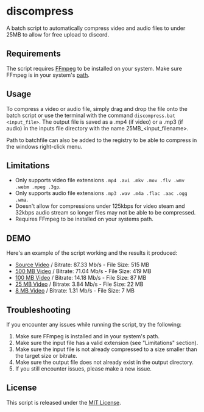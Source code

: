 # discompress

A batch script to automatically compress video and audio files to under 25MB to allow for free upload to discord.

## Requirements

The script requires [FFmpeg](https://ffmpeg.org/download.html) to be installed on your system. Make sure FFmpeg is in your system's [path](https://phoenixnap.com/kb/ffmpeg-windows#ftoc-heading-4).

## Usage

To compress a video or audio file, simply drag and drop the file onto the batch script or use the terminal with the command `discompress.bat <input_file>`.
The output file is saved as a .mp4 (if video) or a .mp3 (if audio) in the inputs file directory with the name 25MB_<input_filename>.

Path to batchfile can also be added to the registry to be able to compress in the windows right-click menu.

## Limitations

- Only supports video file extensions `.mp4 .avi .mkv .mov .flv .wmv .webm .mpeg .3gp`.
- Only supports audio file extensions `.mp3 .wav .m4a .flac .aac .ogg .wma`.
- Doesn't allow for compressions under 125kbps for video steam and 32kbps audio stream so longer files may not be able to be compressed.
- Requires FFmpeg to be installed on your systems path.

## DEMO

Here's an example of the script working and the results it produced:
- [Source Video](https://youtu.be/Jd7e0tqijuk) / Bitrate: 87.33 Mb/s - File Size: 515 MB
- [500 MB Video](https://youtu.be/waEMh8Lnseg) / Bitrate: 71.04 Mb/s - File Size: 419 MB
- [100 MB Video](https://youtu.be/RpwsI6rQQzU) / Bitrate: 14.18 Mb/s - File Size:  87 MB
- [25  MB Video](https://youtu.be/BavXgMkSVeQ) / Bitrate:  3.84 Mb/s - File Size:  22 MB
- [8   MB Video](https://youtu.be/YCO0psELUwQ) / Bitrate:  1.31 Mb/s - File Size:   7 MB

## Troubleshooting

If you encounter any issues while running the script, try the following:

1. Make sure FFmpeg is installed and in your system's path.
2. Make sure the input file has a valid extension (see "Limitations" section).
3. Make sure the input file is not already compressed to a size smaller than the target size or bitrate.
4. Make sure the output file does not already exist in the output directory.
5. If you still encounter issues, please make a new issue.

## License

This script is released under the [MIT License](https://opensource.org/licenses/MIT).
